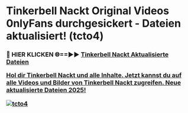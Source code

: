 # Tinkerbell Nackt Original Videos 0nlyFans durchgesickert - Dateien aktualisiert! (tcto4)

<h3>🔴 HIER KLICKEN 🌐==►► <a href="https://tinyurl.com/h6vf6nb8" rel="nofollow">Tinkerbell Nackt Aktualisierte Dateien

Hol dir Tinkerbell Nackt und alle Inhalte. Jetzt kannst du auf alle Videos und Bilder von Tinkerbell Nackt zugreifen. Neue aktualisierte Dateien 2025!

[![tcto4](https://i.imgur.com/sD4kR3V.gif)](https://tinyurl.com/h6vf6nb8)
